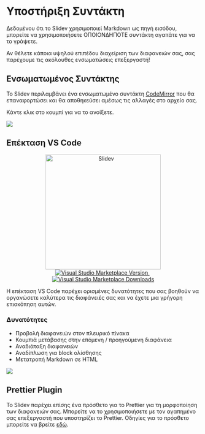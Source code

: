 # Υποστήριξη Συντάκτη

Δεδομένου ότι το Slidev χρησιμοποιεί Markdown ως πηγή εισόδου, μπορείτε να χρησιμοποιήσετε ΟΠΟΙΟΝΔΗΠΟΤΕ συντάκτη αγαπάτε για να το γράψετε.

Αν θέλετε κάποια υψηλού επιπέδου διαχείριση των διαφανειών σας, σας παρέχουμε τις ακόλουθες ενσωματώσεις επεξεργαστή!

## Ενσωματωμένος Συντάκτης

Το Slidev περιλαμβάνει ένα ενσωματωμένο συντάκτη [CodeMirror](https://codemirror.net/) που θα επαναφορτώσει και θα αποθηκεύσει αμέσως τις αλλαγές στο αρχείο σας.

Κάντε κλικ στο κουμπί <carbon-edit class="inline-icon-btn"/> για να το ανοίξετε.

![](/screenshots/integrated-editor.png)

## Επέκταση VS Code

<p align="center">
    <a href="https://github.com/slidevjs/slidev" target="_blank">
        <img src="https://cdn.jsdelivr.net/gh/slidevjs/slidev/assets/logo-for-vscode.png" alt="Slidev" width="300"/>
    </a>
    <br>
    <a href="https://marketplace.visualstudio.com/items?itemName=antfu.slidev" target="__blank">
        <img src="https://img.shields.io/visual-studio-marketplace/v/antfu.slidev.svg?color=4EC5D4&amp;label=VS%20Code%20Marketplace&logo=visual-studio-code" alt="Visual Studio Marketplace Version" />
    </a>
    &nbsp;
    <a href="https://marketplace.visualstudio.com/items?itemName=antfu.slidev" target="__blank">
        <img src="https://img.shields.io/visual-studio-marketplace/d/antfu.slidev.svg?color=2B90B6" alt="Visual Studio Marketplace Downloads" />
    </a>
</p>

Η επέκταση VS Code παρέχει ορισμένες δυνατότητες που σας βοηθούν να οργανώσετε καλύτερα τις διαφάνειές σας και να έχετε μια γρήγορη επισκόπηση αυτών.

### Δυνατότητες

- Προβολή διαφανειών στον πλευρικό πίνακα
- Κουμπιά μετάβασης στην επόμενη / προηγούμενη διαφάνεια
- Αναδιάταξη διαφανειών
- Αναδίπλωση για block ολίσθησης
- Μετατροπή Markdown σε HTML

![](https://user-images.githubusercontent.com/11247099/116809994-cc2caa00-ab73-11eb-879f-60585747c3c9.png)

<TheTweet id="1395333405345148930" />

## Prettier Plugin

Το Slidev παρέχει επίσης ένα πρόσθετο για το Prettier για τη μορφοποίηση των διαφανειών σας. Μπορείτε να το χρησιμοποιήσετε με τον αγαπημένο σας επεξεργαστή που υποστηρίζει το Prettier. Οδηγίες για το πρόσθετο μπορείτε να βρείτε [εδώ](https://github.com/slidevjs/prettier-plugin).
